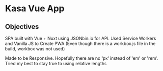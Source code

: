 # Kasa Vue App

## Objectives

SPA built with Vue + Nuxt using JSONbin.io for API.
Used Service Workers and Vanilla JS to Create PWA (Even though there is a workbox.js file in the build, workbox was not used)

Made to be Responsive. Hopefully there are no 'px' instead of 'em' or 'rem'. Tried my best to stay true to using relative lengths
